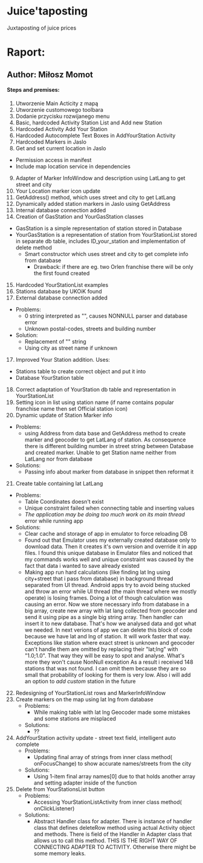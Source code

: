 # Juice'taposting
 Juxtaposting of juice prices

# Raport:

## Author: Miłosz Momot

#### Steps and premises:

1. Utworzenie Main Acticity z mapą
2. Utworzenie customowego toolbara
3. Dodanie przycisku rozwijanego menu
4. Basic, hardcoded Activity Station List and Add new Station
5. Hardcoded Activity Add Your Station
6. Hardcoded Autocomplete Text Boxes in AddYourStation Activity
7. Hardcoded Markers in Jaslo
8. Get and set current location in Jaslo
  + Permission access in manifest
  + Include map location service in dependencies
9. Adapter of Marker InfoWindow and description using LatLang to get street and city
10. Your Location marker icon update
11. GetAddress() method, which uses street and city to get LatLang
12. Dynamically added station markers in Jaslo using GetAddress
13. Internal database connection added
14. Creation of GasStation and YourGasStation classes
  + GasStation is a simple representation of station stored in Database
  + YourGasStation is a representation of station from YourStationList stored
  in separate db table, includes ID_your_station and implementation of delete method
    + Smart constructor which uses street and city to get complete info from database
      + Drawback: if there are eg. two Orlen franchise there will be only the first found created
15. Hardcoded YourStationList examples
15. Stations database by UKOiK found
16. External database connection added
  + Problems:
    + 0 string interpreted as "", causes NONNULL parser and database error
    + Unknown postal-codes, streets and building number
  + Solution:
    + Replacement of "" string
    + Using city as street name if unknown    
17. Improved Your Station addition. Uses:
  + Stations table to create correct object and put it into
  + Database YourStation table
18. Correct adaptation of YourStation db table and representation in
YourStationList
19. Setting icon in list using station name
(if name contains popular franchise name then set Official station icon)
20. Dynamic update of Station Marker info
  + Problems:
    + using Address from data base  and GetAddress method to create marker
    and geocoder to get LatLang of station. As consequence there is different building number
    in street string between Database and created marker. Unable to get Station name neither from LatLang nor from database
  + Solutions:
    + Passing info about marker from database in snippet then reformat it
21. Create table containing lat LatLang
  + Problems:
    + Table Coordinates doesn't exist
    + Unique constraint failed when connecting table and inserting values
    + *The application may be doing too much work on its main thread* error while running app
  + Solutions:
    + Clear cache and storage of app in emulator to force reloading DB
    + Found out that Emulator uses my externally created database only to download data.
    Then it creates it's own version and override it in app files. I found this unique database
    in Emulator files and noticed that my commands works well and unique constraint was caused
    by the fact that data i wanted to save already existed
    + Making app run hard calculations (like finding lat lng using city+street that i pass 
    from database) in background thread separated from UI thread. Android apps try to avoid
    being stucked and throw an error while UI thread (the main thread where we mostly operate)
    is losing frames. Doing a lot of though calculation was causing an error.
    Now we store necessary info from database in a big array, create new array with lat lang 
    collected from geocoder and send it using pipe as a single big string array. Then handler can
    insert it to new database. That's how we analysed data and got what we needed.
    In next verions of app we can delete this block of code because we have lat and lng of station.
    It will work faster that way. Exceptions like station where exact street is unknown
    and geocoder can't handle them are omitted by replacing their "lat;lng" with "1.0;1.0".
    That way they will be easy to spot and analyse. What's more they won't cause NonNull exception
    As a result i received 148 stations that was not found. I can omit them because they are so
    small that probability of looking for them is very low. Also i will add an option to *add custom*
    station in the future
    
22. Redesigning of YourStationList rows and MarkerInfoWindow
23. Create markers on the map using lat lng from database
    + Problems:
        + While making table with lat lng Geocoder made some mistakes and some stations are misplaced
    + Solutions:
        + ??
24. AddYourStation activity update - street text field, intelligent auto complete
    + Problems:
        + Updating final array of strings from inner class method( onFocusChange) to show
        accurate names/streets from the city
    + Solutions:
        + Using 1-item final array names[0] due to that holds another array and setting adapter
        inside of the function
25. Delete from YourStationsList button
    + Problems:
        + Accessing YourStationListActivity from inner class method( onClickListener)
    + Solutions:
        + Abstract Handler class for adapter. There is instance of handler class that defines 
        deleteRow method using actual Activity object and methods. There is field of the 
        Handler in Adapter class that allows us to call this method. THIS IS THE RIGHT WAY OF
        CONNECTING ADAPTER TO ACTIVITY. Otherwise there might be some memory leaks.
